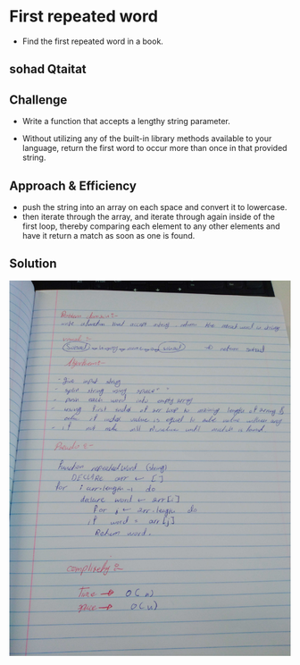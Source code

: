 # First repeated word
 * Find the first repeated word in a book.

## sohad Qtaitat


## Challenge
 * Write a function that accepts a lengthy string parameter.
 
 * Without utilizing any of the built-in library methods available to your language, return the first word to occur more than once in that provided string.

## Approach & Efficiency
 * push the string into an array on each space and convert it to lowercase. 
 * then iterate through the array, and iterate through again inside of the first loop, thereby comparing each element to any other elements and have it return a match as soon as one is found.

## Solution
![](cc31.jpg)